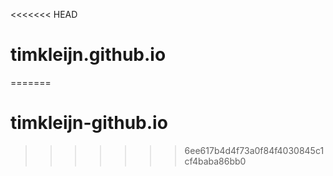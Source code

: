 <<<<<<< HEAD
# timkleijn.github.io
=======
# timkleijn-github.io
>>>>>>> 6ee617b4d4f73a0f84f4030845c1cf4baba86bb0
